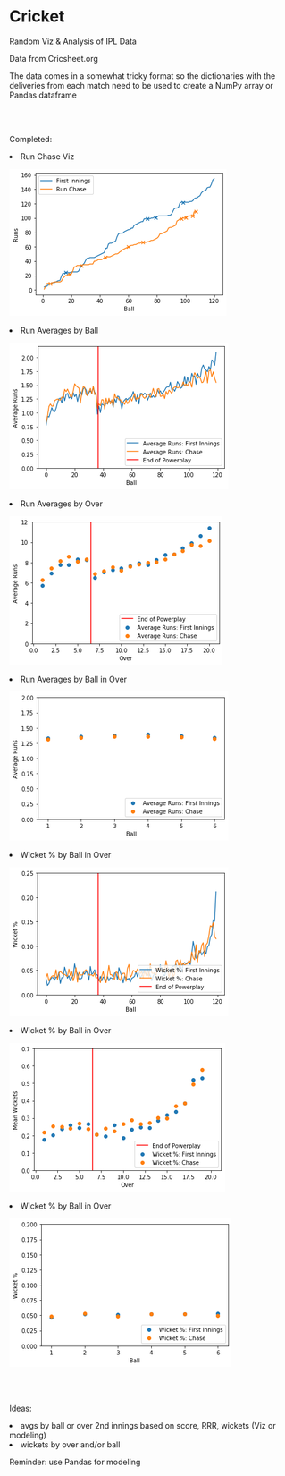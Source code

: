 # Cricket
Random Viz &amp; Analysis of IPL Data

Data from Cricsheet.org

The data comes in a somewhat tricky format so the dictionaries with the deliveries from each match need to be used to create a NumPy array or Pandas dataframe

<br>
<br>

Completed:
<li> Run Chase Viz
  
![alt text](https://raw.githubusercontent.com/zgilfix/Cricket/master/Images/run_chase.png)
  
<li> Run Averages by Ball
  
![alt text](https://raw.githubusercontent.com/zgilfix/Cricket/master/Images/avg_by_ball.png)
<br>

<li> Run Averages by Over
<br>
  
![alt text](https://raw.githubusercontent.com/zgilfix/Cricket/master/Images/avg_by_over.png)
<br>

<li> Run Averages by Ball in Over
  
![alt text](https://raw.githubusercontent.com/zgilfix/Cricket/master/Images/avg_ball_in_over.png)
<br>




<li> Wicket % by Ball in Over
  
![alt text](https://raw.githubusercontent.com/zgilfix/Cricket/master/Images/avgwick_ball.png)
<br>

<li> Wicket % by Ball in Over
  
![alt text](https://raw.githubusercontent.com/zgilfix/Cricket/master/Images/avgwick_over.png)
<br>

<li> Wicket % by Ball in Over
  
![alt text](https://raw.githubusercontent.com/zgilfix/Cricket/master/Images/avgwick_ball_in_over.png)
<br>



<br>
<br>

Ideas: 

<li> avgs by ball or over 2nd innings based on score, RRR, wickets (Viz or modeling) 
<li> wickets by over and/or ball


Reminder: use Pandas for modeling


